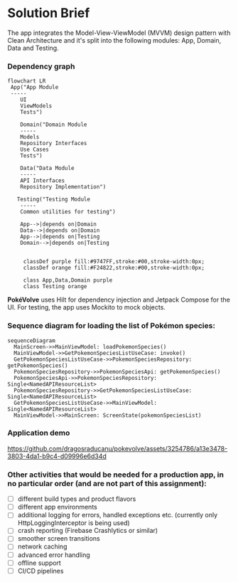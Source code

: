 # Solution Brief

The app integrates the Model-View-ViewModel (MVVM) design pattern with Clean Architecture and it's split into the following modules: App, Domain, Data and Testing.

### Dependency graph
```mermaid
flowchart LR
 App("App Module
 -----
    UI
    ViewModels
    Tests")
    
    Domain("Domain Module
    -----
    Models
    Repository Interfaces
    Use Cases
    Tests")
    
    Data("Data Module
    -----
    API Interfaces
    Repository Implementation")

   Testing("Testing Module
    -----
    Common utilities for testing")
    
    App-->|depends on|Domain
    Data-->|depends on|Domain
    App-->|depends on|Testing
    Domain-->|depends on|Testing
    
    
     classDef purple fill:#9747FF,stroke:#00,stroke-width:0px;
     classDef orange fill:#F24822,stroke:#00,stroke-width:0px;

     class App,Data,Domain purple
     class Testing orange
```

**PokéVolve** uses Hilt for dependency injection and Jetpack Compose for the UI.
For testing, the app uses Mockito to mock objects.

### Sequence diagram for loading the list of Pokémon species:
```mermaid
sequenceDiagram
  MainScreen->>MainViewModel: loadPokemonSpecies()
  MainViewModel->>GetPokemonSpeciesListUseCase: invoke()
  GetPokemonSpeciesListUseCase->>PokemonSpeciesRepository: getPokemonSpecies()
  PokemonSpeciesRepository->>PokemonSpeciesApi: getPokemonSpecies()
  PokemonSpeciesApi->>PokemonSpeciesRepository: Single<NamedAPIResourceList>
  PokemonSpeciesRepository->>GetPokemonSpeciesListUseCase: Single<NamedAPIResourceList>
  GetPokemonSpeciesListUseCase->>MainViewModel: Single<NamedAPIResourceList>
  MainViewModel->>MainScreen: ScreenState(pokemonSpeciesList)
```

### Application demo
https://github.com/dragosraducanu/pokevolve/assets/3254786/a13e3478-3803-4da1-b9c4-d09996e6d34d


### Other activities that would be needed for a production app, in no particular order (and are not part of this assignment):
- [ ] different build types and product flavors
- [ ] different app environments
- [ ] additional logging for errors, handled exceptions etc. (currently only HttpLoggingInterceptor is being used)
- [ ] crash reporting (Firebase Crashlytics or similar)
- [ ] smoother screen transitions
- [ ] network caching
- [ ] advanced error handling
- [ ] offline support
- [ ] CI/CD pipelines
